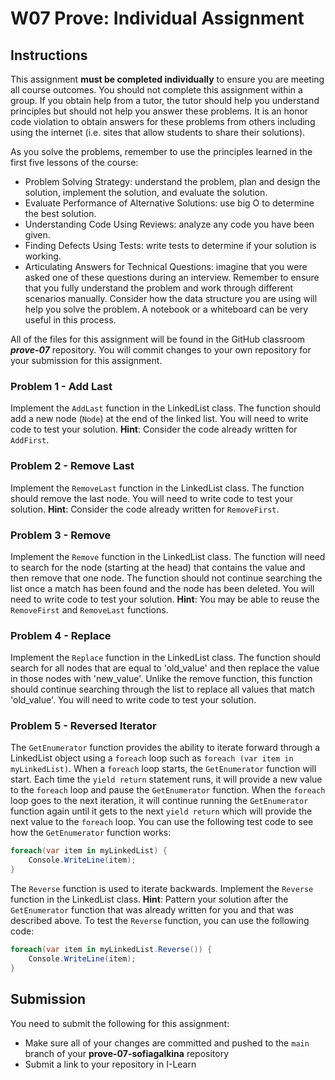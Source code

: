# W07 Prove: Individual Assignment
## Instructions
This assignment **must be completed individually** to ensure you are meeting all course outcomes. You should not complete this assignment within a group. If you obtain help from a tutor, the tutor should help you understand principles but should not help you answer these problems. It is an honor code violation to obtain answers for these problems from others including using the internet (i.e. sites that allow students to share their solutions).

As you solve the problems, remember to use the principles learned in the first five lessons of the course:
* Problem Solving Strategy: understand the problem, plan and design the solution, implement the solution, and evaluate the solution.
* Evaluate Performance of Alternative Solutions: use big O to determine the best solution.
* Understanding Code Using Reviews: analyze any code you have been given.
* Finding Defects Using Tests: write tests to determine if your solution is working.
* Articulating Answers for Technical Questions: imagine that you were asked one of these questions during an interview. Remember to ensure that you fully understand the problem and work through different scenarios manually. Consider how the data structure you are using will help you solve the problem. A notebook or a whiteboard can be very useful in this process.

All of the files for this assignment will be found in the GitHub classroom ***prove-07*** repository. You will commit changes to your own repository for your submission for this assignment.


### Problem 1 - Add Last
Implement the `AddLast` function in the LinkedList class. The function should add a new node (`Node`) at the end of the linked list. You will need to write code to test your solution. **Hint**: Consider the code already written for `AddFirst`.

### Problem 2 - Remove Last
Implement the `RemoveLast` function in the LinkedList class. The function should remove the last node. You will need to write code to test your solution. **Hint**: Consider the code already written for `RemoveFirst`.

### Problem 3 - Remove
Implement the `Remove` function in the LinkedList class. The function will need to search for the node (starting at the head) that contains the value and then remove that one node. The function should not continue searching the list once a match has been found and the node has been deleted. You will need to write code to test your solution. **Hint**: You may be able to reuse the `RemoveFirst` and `RemoveLast` functions.

### Problem 4 - Replace
Implement the `Replace` function in the LinkedList class. The function should search for all nodes that are equal to 'old_value' and then replace the value in those nodes with 'new_value'. Unlike the remove function, this function should continue searching through the list to replace all values that match 'old_value'. You will need to write code to test your solution.

### Problem 5 - Reversed Iterator
The `GetEnumerator` function provides the ability to iterate forward through a LinkedList object using a `foreach` loop such as `foreach (var item in myLinkedList)`. When a `foreach` loop starts, the `GetEnumerator` function will start. Each time the `yield return` statement runs, it will provide a new value to the `foreach` loop and pause the `GetEnumerator` function. When the `foreach` loop goes to the next iteration, it will continue running the `GetEnumerator` function again until it gets to the next `yield return` which will provide the next value to the `foreach` loop. You can use the following test code to see how the `GetEnumerator` function works:

```csharp
foreach(var item in myLinkedList) {
	Console.WriteLine(item);
}
```

The `Reverse` function is used to iterate backwards. Implement the `Reverse` function in the LinkedList class. **Hint**: Pattern your solution after the `GetEnumerator` function that was already written for you and that was described above. To test the `Reverse` function, you can use the following code:

```csharp
foreach(var item in myLinkedList.Reverse()) {
	Console.WriteLine(item);
}
```

## Submission
You need to submit the following for this assignment:
* Make sure all of your changes are committed and pushed to the `main` branch of your **prove-07-sofiagalkina** repository
* Submit a link to your repository in I-Learn
